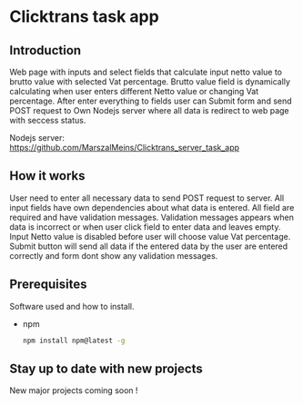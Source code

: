 # Clicktrans task app


## Introduction
Web page with inputs and select fields that calculate input netto value to brutto value with selected Vat percentage. Brutto value field is dynamically calculating when user enters different Netto value or changing Vat percentage. After enter everything to fields user can Submit form and send POST request to Own Nodejs server where all data is redirect to web page with seccess status.


Nodejs server: https://github.com/MarszalMeins/Clicktrans_server_task_app


## How it works
User need to enter all necessary data to send POST request to server. All input fields have own dependencies about what data is entered. All field are required and have validation messages. Validation messages appears when data is incorrect or when user click field to enter data and leaves empty. Input Netto value is disabled before user will choose value Vat percentage. Submit button will send all data if the entered data by the user are entered correctly and form dont show any validation messages.


## Prerequisites

Software used and how to install.
* npm
  ```sh
  npm install npm@latest -g
  ```



## Stay up to date with new projects
New major projects coming soon !
